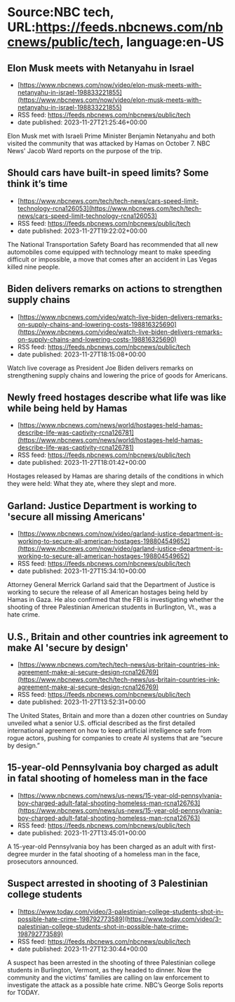 # Source:NBC tech, URL:https://feeds.nbcnews.com/nbcnews/public/tech, language:en-US

## Elon Musk meets with Netanyahu in Israel
 - [https://www.nbcnews.com/now/video/elon-musk-meets-with-netanyahu-in-israel-198833221855](https://www.nbcnews.com/now/video/elon-musk-meets-with-netanyahu-in-israel-198833221855)
 - RSS feed: https://feeds.nbcnews.com/nbcnews/public/tech
 - date published: 2023-11-27T21:25:46+00:00

Elon Musk met with Israeli Prime Minister Benjamin Netanyahu and both visited the community that was attacked by Hamas on October 7. NBC News' Jacob Ward reports on the purpose of the trip.

## Should cars have built-in speed limits? Some think it’s time
 - [https://www.nbcnews.com/tech/tech-news/cars-speed-limit-technology-rcna126053](https://www.nbcnews.com/tech/tech-news/cars-speed-limit-technology-rcna126053)
 - RSS feed: https://feeds.nbcnews.com/nbcnews/public/tech
 - date published: 2023-11-27T19:22:02+00:00

The National Transportation Safety Board has recommended that all new automobiles come equipped with technology meant to make speeding difficult or impossible, a move that comes after an accident in Las Vegas killed nine people.

## Biden delivers remarks on actions to strengthen supply chains
 - [https://www.nbcnews.com/video/watch-live-biden-delivers-remarks-on-supply-chains-and-lowering-costs-198816325690](https://www.nbcnews.com/video/watch-live-biden-delivers-remarks-on-supply-chains-and-lowering-costs-198816325690)
 - RSS feed: https://feeds.nbcnews.com/nbcnews/public/tech
 - date published: 2023-11-27T18:15:08+00:00

Watch live coverage as President Joe Biden delivers remarks on strengthening supply chains and lowering the price of goods for Americans.

## Newly freed hostages describe what life was like while being held by Hamas
 - [https://www.nbcnews.com/news/world/hostages-held-hamas-describe-life-was-captivity-rcna126781](https://www.nbcnews.com/news/world/hostages-held-hamas-describe-life-was-captivity-rcna126781)
 - RSS feed: https://feeds.nbcnews.com/nbcnews/public/tech
 - date published: 2023-11-27T18:01:42+00:00

Hostages released by Hamas are sharing details of the conditions in which they were held: What they ate, where they slept and more.

## Garland: Justice Department is working to 'secure all missing Americans'
 - [https://www.nbcnews.com/now/video/garland-justice-department-is-working-to-secure-all-american-hostages-198804549652](https://www.nbcnews.com/now/video/garland-justice-department-is-working-to-secure-all-american-hostages-198804549652)
 - RSS feed: https://feeds.nbcnews.com/nbcnews/public/tech
 - date published: 2023-11-27T15:34:10+00:00

Attorney General Merrick Garland said that the Department of Justice is working to secure the release of all American hostages being held by Hamas in Gaza. He also confirmed that the FBI is investigating whether the shooting of three Palestinian American students in Burlington, Vt., was a hate crime.

## U.S., Britain and other countries ink agreement to make AI 'secure by design'
 - [https://www.nbcnews.com/tech/tech-news/us-britain-countries-ink-agreement-make-ai-secure-design-rcna126769](https://www.nbcnews.com/tech/tech-news/us-britain-countries-ink-agreement-make-ai-secure-design-rcna126769)
 - RSS feed: https://feeds.nbcnews.com/nbcnews/public/tech
 - date published: 2023-11-27T13:52:31+00:00

The United States, Britain and more than a dozen other countries on Sunday unveiled what a senior U.S. official described as the first detailed international agreement on how to keep artificial intelligence safe from rogue actors, pushing for companies to create AI systems that are “secure by design.”

## 15-year-old Pennsylvania boy charged as adult in fatal shooting of homeless man in the face
 - [https://www.nbcnews.com/news/us-news/15-year-old-pennsylvania-boy-charged-adult-fatal-shooting-homeless-man-rcna126763](https://www.nbcnews.com/news/us-news/15-year-old-pennsylvania-boy-charged-adult-fatal-shooting-homeless-man-rcna126763)
 - RSS feed: https://feeds.nbcnews.com/nbcnews/public/tech
 - date published: 2023-11-27T13:45:01+00:00

A 15-year-old Pennsylvania boy has been charged as an adult with first-degree murder in the fatal shooting of a homeless man in the face, prosecutors announced.

## Suspect arrested in shooting of 3 Palestinian college students
 - [https://www.today.com/video/3-palestinian-college-students-shot-in-possible-hate-crime-198792773589](https://www.today.com/video/3-palestinian-college-students-shot-in-possible-hate-crime-198792773589)
 - RSS feed: https://feeds.nbcnews.com/nbcnews/public/tech
 - date published: 2023-11-27T12:30:44+00:00

A suspect has been arrested in the shooting of three Palestinian college students in Burlington, Vermont, as they headed to dinner. Now the community and the victims' families are calling on law enforcement to investigate the attack as a possible hate crime. NBC’s George Solis reports for TODAY.

